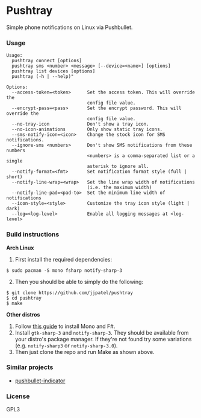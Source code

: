 # Pushtray

Simple phone notifications on Linux via Pushbullet.

### Usage

```
Usage:
  pushtray connect [options]
  pushtray sms <number> <message> [--device=<name>] [options]
  pushtray list devices [options]
  pushtray (-h | --help)"

Options:
  --access-token=<token>      Set the access token. This will override the
                              config file value.
  --encrypt-pass=<pass>       Set the encrypt password. This will override the
                              config file value.
  --no-tray-icon              Don't show a tray icon.
  --no-icon-animations        Only show static tray icons.
  --sms-notify-icon=<icon>    Change the stock icon for SMS notifications.
  --ignore-sms <numbers>      Don't show SMS notifications from these numbers
                              <numbers> is a comma-separated list or a single
                              asterisk to ignore all.
  --notify-format=<fmt>       Set notification format style (full | short)
  --notify-line-wrap=<wrap>   Set the line wrap width of notifications
                              (i.e. the maximum width)
  --notify-line-pad=<pad-to>  Set the minimum line width of notifications
  --icon-style=<style>        Customize the tray icon style (light | dark)
  --log=<log-level>           Enable all logging messages at <log-level>
```

### Build instructions

**Arch Linux**

1. First install the required dependencies:
``` console
$ sudo pacman -S mono fsharp notify-sharp-3
```

2. Then you should be able to simply do the following:
``` console
$ git clone https://github.com/jjpatel/pushtray
$ cd pushtray
$ make
```

**Other distros**

1. Follow [this guide](http://fsharp.org/use/linux/) to install Mono and F#.
2. Install `gtk-sharp-3` and `notify-sharp-3`. They should be available from your distro's package manager. If they're not found try some variations (e.g. `notify-sharp3` or `notify-sharp-3.0`).
3. Then just clone the repo and run Make as shown above.

### Similar projects

* [pushbullet-indicator](http://www.atareao.es/tag/pushbullet-indicator/)

### License

GPL3
